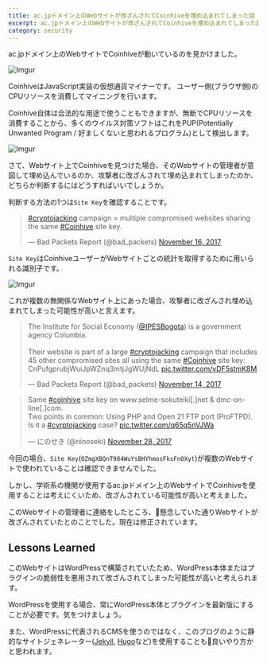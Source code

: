 ```yaml
---
title: ac.jpドメイン上のWebサイトが改ざんされてCoinhiveを埋め込まれてしまった話
excerpt: ac.jpドメイン上のWebサイトが改ざんされてCoinhiveを埋め込まれてしまった話
category: security
---
```


ac.jpドメイン上のWebサイトでCoinhiveが動いているのを見かけました。

![Imgur](https://i.imgur.com/IiLtdkx.png)

CoinhiveはJavaScript実装の仮想通貨マイナーです。
ユーザー側(ブラウザ側)のCPUリソースを消費してマイニングを行います。

Coinhive自体は合法的な用途で使うこともできますが、無断でCPUリソースを消費することから、多くのウイルス対策ソフトはこれをPUP(Potentially Unwanted Program / 好ましくないと思われるプログラム)として検出します。

![Imgur](https://i.imgur.com/pIi8Q67.png)

さて、Webサイト上でCoinhiveを見つけた場合、そのWebサイトの管理者が意図して埋め込んでいるのか、攻撃者に改ざんされて埋め込まれてしまったのか、どちらか判断するにはどうすればいいでしょうか。

判断する方法の1つは`Site Key`を確認することです。

<blockquote class="twitter-tweet" data-lang="en"><p lang="en" dir="ltr"><a href="https://twitter.com/hashtag/cryptojacking?src=hash&amp;ref_src=twsrc%5Etfw">#cryptojacking</a> campaign = multiple compromised websites sharing the same <a href="https://twitter.com/hashtag/Coinhive?src=hash&amp;ref_src=twsrc%5Etfw">#Coinhive</a> site key.</p>&mdash; Bad Packets Report (@bad_packets) <a href="https://twitter.com/bad_packets/status/931269542143188993?ref_src=twsrc%5Etfw">November 16, 2017</a></blockquote>
<script async src="https://platform.twitter.com/widgets.js" charset="utf-8"></script>

`Site Key`はCoinhiveユーザーがWebサイトごとの統計を取得するために用いられる識別子です。

![Imgur](https://i.imgur.com/XJNnee7.png)

これが複数の無関係なWebサイト上にあった場合、攻撃者に改ざんされ埋め込まれてしまった可能性が高いと言えます。

<blockquote class="twitter-tweet" data-lang="en"><p lang="en" dir="ltr">The Institute for Social Economy (<a href="https://twitter.com/IPESBogota?ref_src=twsrc%5Etfw">@IPESBogota</a>) is a government agency Columbia.<br><br>Their website is part of a large <a href="https://twitter.com/hashtag/cryptojacking?src=hash&amp;ref_src=twsrc%5Etfw">#cryptojacking</a> campaign that includes 45 other compromised sites all using the same <a href="https://twitter.com/hashtag/Coinhive?src=hash&amp;ref_src=twsrc%5Etfw">#Coinhive</a> site key:<br>CnPufgprubjWuiJpWZnq3mtjJgWUjNdL <a href="https://t.co/vDF5stmK8M">pic.twitter.com/vDF5stmK8M</a></p>&mdash; Bad Packets Report (@bad_packets) <a href="https://twitter.com/bad_packets/status/930329443955904512?ref_src=twsrc%5Etfw">November 14, 2017</a></blockquote>
<script async src="https://platform.twitter.com/widgets.js" charset="utf-8"></script>

<blockquote class="twitter-tweet" data-lang="en"><p lang="en" dir="ltr">Same <a href="https://twitter.com/hashtag/coinhive?src=hash&amp;ref_src=twsrc%5Etfw">#coinhive</a> site key on www.selme-sokuteiki[.]net &amp; dmc-on-line[.]com.<br>Two points in common: Using PHP and Open 21 FTP port (ProFTPD).<br>Is it a <a href="https://twitter.com/hashtag/cyrptojacking?src=hash&amp;ref_src=twsrc%5Etfw">#cyrptojacking</a> case? <a href="https://t.co/q65q5nVJWa">pic.twitter.com/q65q5nVJWa</a></p>&mdash; にのせき (@ninoseki) <a href="https://twitter.com/ninoseki/status/935391830316847104?ref_src=twsrc%5Etfw">November 28, 2017</a></blockquote>
<script async src="https://platform.twitter.com/widgets.js" charset="utf-8"></script>

今回の場合、`Site Key`(`OZmgXBQnT984WuYsBHYhmosFksFnOXyt`)が複数のWebサイトで使われていることは確認できませんでした。

しかし、学術系の機関が使用するac.jpドメイン上のWebサイトでCoinhiveを使用することは考えにくいため、改ざんされている可能性が高いと考えました。

このWebサイトの管理者に連絡をしたところ、懸念していた通りWebサイトが改ざんされていたとのことでした。現在は修正されています。

## Lessons Learned

このWebサイトはWordPressで構築されていたため、WordPress本体またはプラグインの脆弱性を悪用されて改ざんされてしまった可能性が高いと考えられます。

WordPressを使用する場合、常にWordPress本体とプラグインを最新版にすることが必要です。気をつけましょう。

また、WordPressに代表されるCMSを使うのではなく、このブログのように静的なサイトジェネレーター([Jekyll](https://jekyllrb-ja.github.io/), [Hugo](https://gohugo.io/)など)を使用することも良いやり方かと思われます。